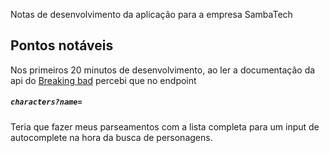 Notas de desenvolvimento da aplicação para a empresa SambaTech

## Pontos notáveis

Nos primeiros 20 minutos de desenvolvimento, ao ler a documentação da api do [Breaking bad](https://breakingbadapi.com/Documentation)
percebi que no endpoint 
##### `characters?name=`
Teria que fazer meus parseamentos com a lista completa para um input de autocomplete na hora da busca de personagens.
